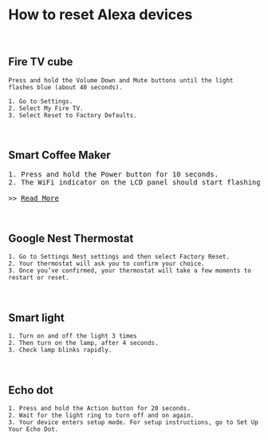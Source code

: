 # __How to reset Alexa devices__
<br />

## Fire TV cube
```
Press and hold the Volume Down and Mute buttons until the light flashes blue (about 40 seconds).

1. Go to Settings.
2. Select My Fire TV.
3. Select Reset to Factory Defaults.
```
<br />

## Smart Coffee Maker
<pre>
1. Press and hold the Power button for 10 seconds. 
2. The WiFi indicator on the LCD panel should start flashing.

>> <a href="https://manuals.plus/atomi-smart/atomi-smart-at1528-coffee-maker-user-guide#ixzz7mENuxAax">Read More</a>
</pre>
<br />

## Google Nest Thermostat
```
1. Go to Settings Nest settings and then select Factory Reset. 
2. Your thermostat will ask you to confirm your choice. 
3. Once you’ve confirmed, your thermostat will take a few moments to restart or reset.
```
<br />

## Smart light
```
1. Turn on and off the light 3 times
2. Then turn on the lamp, after 4 seconds.
3. Check lamp blinks rapidly.
```
<br />

## Echo dot
```
1. Press and hold the Action button for 20 seconds.
2. Wait for the light ring to turn off and on again.
3. Your device enters setup mode. For setup instructions, go to Set Up Your Echo Dot.
```
<br />